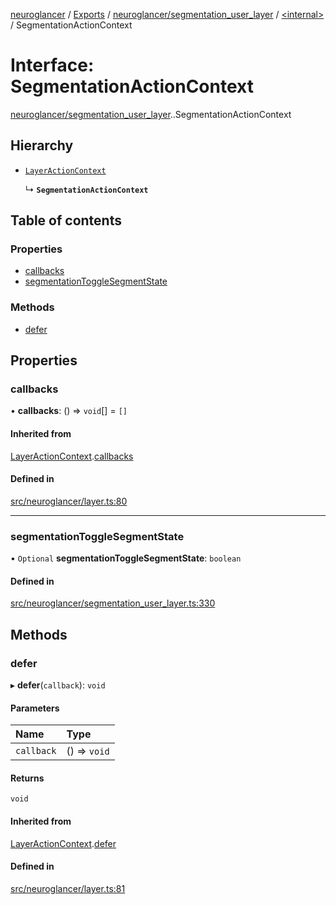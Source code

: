 [neuroglancer](../README.md) / [Exports](../modules.md) / [neuroglancer/segmentation\_user\_layer](../modules/neuroglancer_segmentation_user_layer.md) / [<internal\>](../modules/neuroglancer_segmentation_user_layer._internal_.md) / SegmentationActionContext

# Interface: SegmentationActionContext

[neuroglancer/segmentation_user_layer](../modules/neuroglancer_segmentation_user_layer.md).[<internal>](../modules/neuroglancer_segmentation_user_layer._internal_.md).SegmentationActionContext

## Hierarchy

- [`LayerActionContext`](../classes/neuroglancer_layer.LayerActionContext.md)

  ↳ **`SegmentationActionContext`**

## Table of contents

### Properties

- [callbacks](neuroglancer_segmentation_user_layer._internal_.SegmentationActionContext.md#callbacks)
- [segmentationToggleSegmentState](neuroglancer_segmentation_user_layer._internal_.SegmentationActionContext.md#segmentationtogglesegmentstate)

### Methods

- [defer](neuroglancer_segmentation_user_layer._internal_.SegmentationActionContext.md#defer)

## Properties

### callbacks

• **callbacks**: () => `void`[] = `[]`

#### Inherited from

[LayerActionContext](../classes/neuroglancer_layer.LayerActionContext.md).[callbacks](../classes/neuroglancer_layer.LayerActionContext.md#callbacks)

#### Defined in

[src/neuroglancer/layer.ts:80](https://github.com/ActiveBrainAtlas2/neuroglancer/blob/91617476/src/neuroglancer/layer.ts#L80)

___

### segmentationToggleSegmentState

• `Optional` **segmentationToggleSegmentState**: `boolean`

#### Defined in

[src/neuroglancer/segmentation_user_layer.ts:330](https://github.com/ActiveBrainAtlas2/neuroglancer/blob/91617476/src/neuroglancer/segmentation_user_layer.ts#L330)

## Methods

### defer

▸ **defer**(`callback`): `void`

#### Parameters

| Name | Type |
| :------ | :------ |
| `callback` | () => `void` |

#### Returns

`void`

#### Inherited from

[LayerActionContext](../classes/neuroglancer_layer.LayerActionContext.md).[defer](../classes/neuroglancer_layer.LayerActionContext.md#defer)

#### Defined in

[src/neuroglancer/layer.ts:81](https://github.com/ActiveBrainAtlas2/neuroglancer/blob/91617476/src/neuroglancer/layer.ts#L81)
